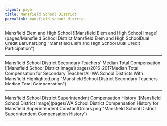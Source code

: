 ```yaml
---
layout: page
title: Mansfield School District
permalink: mansfield school district
---
```



Mansfield Elem and High School
![Mansfield Elem and High School Image](pages/Mansfield School District Mansfield Elem and High SchoolDual Credit BarChart.png "Mansfield Elem and High School Dual Credit Participation")

___

Mansfield School District Secondary Teachers' Median Total Compensation
![Mansfield School District Image](pages/2016-2017Median Total Compensation for Secondary TeachersAll WA School Districts With Mansfield Highlighted.png "Mansfield School District Secondary Teachers Median Total Compensation")

___

Mansfield School District Superintendent Compensation History
![Mansfield School District Image](pages/WA School District Compensation History for Mansfield Superintendent ConstantDollars.png "Mansfield School District Superintendent Compensation History")

___


